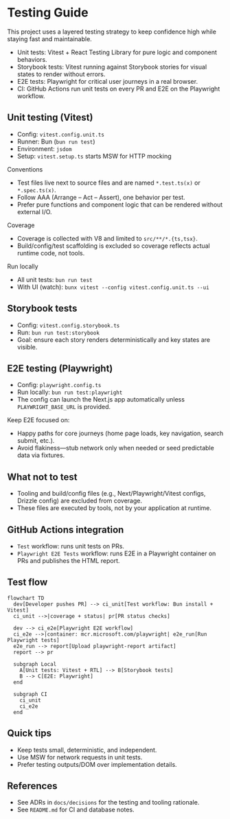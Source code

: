 # Testing Guide

This project uses a layered testing strategy to keep confidence high while staying fast and maintainable.

- Unit tests: Vitest + React Testing Library for pure logic and component behaviors.
- Storybook tests: Vitest running against Storybook stories for visual states to render without errors.
- E2E tests: Playwright for critical user journeys in a real browser.
- CI: GitHub Actions run unit tests on every PR and E2E on the Playwright workflow.

## Unit testing (Vitest)

- Config: `vitest.config.unit.ts`
- Runner: Bun (`bun run test`)
- Environment: `jsdom`
- Setup: `vitest.setup.ts` starts MSW for HTTP mocking

Conventions
- Test files live next to source files and are named `*.test.ts(x)` or `*.spec.ts(x)`.
- Follow AAA (Arrange – Act – Assert), one behavior per test.
- Prefer pure functions and component logic that can be rendered without external I/O.

Coverage
- Coverage is collected with V8 and limited to `src/**/*.{ts,tsx}`.
- Build/config/test scaffolding is excluded so coverage reflects actual runtime code, not tools.

Run locally
- All unit tests: `bun run test`
- With UI (watch): `bunx vitest --config vitest.config.unit.ts --ui`

## Storybook tests

- Config: `vitest.config.storybook.ts`
- Run: `bun run test:storybook`
- Goal: ensure each story renders deterministically and key states are visible.

## E2E testing (Playwright)

- Config: `playwright.config.ts`
- Run locally: `bun run test:playwright`
- The config can launch the Next.js app automatically unless `PLAYWRIGHT_BASE_URL` is provided.

Keep E2E focused on:
- Happy paths for core journeys (home page loads, key navigation, search submit, etc.).
- Avoid flakiness—stub network only when needed or seed predictable data via fixtures.

## What not to test

- Tooling and build/config files (e.g., Next/Playwright/Vitest configs, Drizzle config) are excluded from coverage.
- These files are executed by tools, not by your application at runtime.

## GitHub Actions integration

- `Test` workflow: runs unit tests on PRs.
- `Playwright E2E Tests` workflow: runs E2E in a Playwright container on PRs and publishes the HTML report.

## Test flow

```mermaid
flowchart TD
  dev[Developer pushes PR] --> ci_unit[Test workflow: Bun install + Vitest]
  ci_unit -->|coverage + status| pr[PR status checks]

  dev --> ci_e2e[Playwright E2E workflow]
  ci_e2e -->|container: mcr.microsoft.com/playwright| e2e_run[Run Playwright tests]
  e2e_run --> report[Upload playwright-report artifact]
  report --> pr

  subgraph Local
    A[Unit tests: Vitest + RTL] --> B[Storybook tests]
    B --> C[E2E: Playwright]
  end

  subgraph CI
    ci_unit
    ci_e2e
  end
```

## Quick tips

- Keep tests small, deterministic, and independent.
- Use MSW for network requests in unit tests.
- Prefer testing outputs/DOM over implementation details.

## References

- See ADRs in `docs/decisions` for the testing and tooling rationale.
- See `README.md` for CI and database notes.
